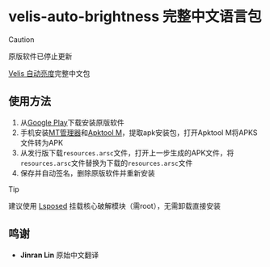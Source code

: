 # velis-auto-brightness 完整中文语言包
> [!caution]
>
> 原版软件已停止更新

[Velis 自动亮度](https://play.google.com/store/apps/details?id=com.velis.auto.brightness&hl=zh)完整中文包

## 使用方法
1. 从[Google Play](https://play.google.com/store/apps/details?id=com.velis.auto.brightness&hl=zh)下载安装原版软件
2. 手机安装[MT管理器](https://mt2.cn/)和[Apktool M](https://maximoff.su/apktool/?lang=zh)，提取apk安装包，打开Apktool M将APKS文件转为APK
3. 从发行版下载`resources.arsc`文件，打开上一步生成的APK文件，将`resources.arsc`文件替换为下载的`resources.arsc`文件
4. 保存并自动签名，删除原版软件并重新安装
> [!tip]
>
> 建议使用 [Lsposed](https://github.com/mywalkb/LSPosed_mod) 挂载核心破解模块（需root），无需卸载直接安装

<!--
## 构建方法（在 Android 手机上操作）
1. 完成使用方法1、2步
2. 下载压缩包
3. 使用 Apktool M 反编译APK，-->

## 鸣谢
- **Jinran Lin** 原始中文翻译